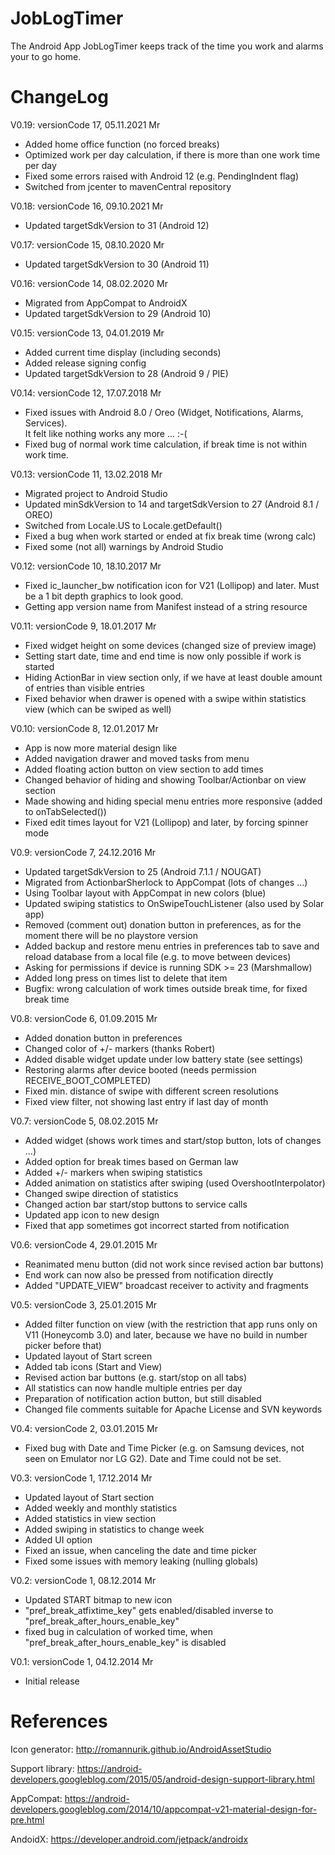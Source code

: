 # JobLogTimer

The Android App JobLogTimer keeps track of the time you work and alarms your to go home.

# ChangeLog

V0.19: versionCode 17, 05.11.2021 Mr
- Added home office function (no forced breaks)
- Optimized work per day calculation, if there is more than one work time per day
- Fixed some errors raised with Android 12 (e.g. PendingIndent flag)
- Switched from jcenter to mavenCentral repository

V0.18: versionCode 16, 09.10.2021 Mr
- Updated targetSdkVersion to 31 (Android 12)

V0.17: versionCode 15, 08.10.2020 Mr
- Updated targetSdkVersion to 30 (Android 11)

V0.16: versionCode 14, 08.02.2020 Mr
- Migrated from AppCompat to AndroidX
- Updated targetSdkVersion to 29 (Android 10)

V0.15: versionCode 13, 04.01.2019 Mr
- Added current time display (including seconds)
- Added release signing config
- Updated targetSdkVersion to 28 (Android 9 / PIE)

V0.14: versionCode 12, 17.07.2018 Mr
- Fixed issues with Android 8.0 / Oreo (Widget, Notifications, Alarms, Services).<br />
  It felt like nothing works any more ... :-(
- Fixed bug of normal work time calculation, if break time is not within work time.

V0.13: versionCode 11, 13.02.2018 Mr
- Migrated project to Android Studio
- Updated minSdkVersion to 14 and targetSdkVersion to 27 (Android 8.1 / OREO)
- Switched from Locale.US to Locale.getDefault()
- Fixed a bug when work started or ended at fix break time (wrong calc)
- Fixed some (not all) warnings by Android Studio

V0.12: versionCode 10, 18.10.2017 Mr
- Fixed ic_launcher_bw notification icon for V21 (Lollipop) and later.
  Must be a 1 bit depth graphics to look good.
- Getting app version name from Manifest instead of a string resource

V0.11: versionCode 9, 18.01.2017 Mr
- Fixed widget height on some devices (changed size of preview image)
- Setting start date, time and end time is now only possible if work is started
- Hiding ActionBar in view section only, if we have at least double amount of
  entries than visible entries
- Fixed behavior when drawer is opened with a swipe within statistics view (which
  can be swiped as well)

V0.10: versionCode 8, 12.01.2017 Mr
- App is now more material design like
- Added navigation drawer and moved tasks from menu
- Added floating action button on view section to add times
- Changed behavior of hiding and showing Toolbar/Actionbar on view section
- Made showing and hiding special menu entries more responsive (added to onTabSelected())
- Fixed edit times layout for V21 (Lollipop) and later, by forcing spinner mode

V0.9: versionCode 7, 24.12.2016 Mr
- Updated targetSdkVersion to 25 (Android 7.1.1 / NOUGAT)
- Migrated from ActionbarSherlock to AppCompat (lots of changes ...)
- Using Toolbar layout with AppCompat in new colors (blue)
- Updated swiping statistics to OnSwipeTouchListener (also used by Solar app)
- Removed (comment out) donation button in preferences, as for the
  moment there will be no playstore version
- Added backup and restore menu entries in preferences tab to save
  and reload database from a local file (e.g. to move between devices)
- Asking for permissions if device is running SDK >= 23 (Marshmallow)
- Added long press on times list to delete that item
- Bugfix: wrong calculation of work times outside break time, for fixed break time

V0.8: versionCode 6, 01.09.2015 Mr
- Added donation button in preferences
- Changed color of +/- markers (thanks Robert)
- Added disable widget update under low battery state (see settings)
- Restoring alarms after device booted (needs permission RECEIVE_BOOT_COMPLETED)
- Fixed min. distance of swipe with different screen resolutions
- Fixed view filter, not showing last entry if last day of month

V0.7: versionCode 5, 08.02.2015 Mr
- Added widget (shows work times and start/stop button, lots of changes ...)
- Added option for break times based on German law
- Added +/- markers when swiping statistics
- Added animation on statistics after swiping (used OvershootInterpolator)
- Changed swipe direction of statistics
- Changed action bar start/stop buttons to service calls
- Updated app icon to new design
- Fixed that app sometimes got incorrect started from notification

V0.6: versionCode 4, 29.01.2015 Mr
- Reanimated menu button (did not work since revised action bar buttons)
- End work can now also be pressed from notification directly
- Added "UPDATE_VIEW" broadcast receiver to activity and fragments

V0.5: versionCode 3, 25.01.2015 Mr
- Added filter function on view (with the restriction that app runs only on V11
  (Honeycomb 3.0) and later, because we have no build in number picker before that) 
- Updated layout of Start screen
- Added tab icons (Start and View)
- Revised action bar buttons (e.g. start/stop on all tabs)
- All statistics can now handle multiple entries per day
- Preparation of notification action button, but still disabled
- Changed file comments suitable for Apache License and SVN keywords

V0.4: versionCode 2, 03.01.2015 Mr
- Fixed bug with Date and Time Picker (e.g. on Samsung devices,
  not seen on Emulator nor LG G2). Date and Time could not be set.

V0.3: versionCode 1, 17.12.2014 Mr
- Updated layout of Start section
- Added weekly and monthly statistics
- Added statistics in view section
- Added swiping in statistics to change week
- Added UI option
- Fixed an issue, when canceling the date and time picker
- Fixed some issues with memory leaking (nulling globals)

V0.2: versionCode 1, 08.12.2014 Mr
- Updated START bitmap to new icon
- "pref_break_atfixtime_key" gets enabled/disabled inverse to
  "pref_break_after_hours_enable_key"
- fixed bug in calculation of worked time, when 
  "pref_break_after_hours_enable_key" is disabled
  
V0.1: versionCode 1, 04.12.2014 Mr
- Initial release


# References

Icon generator: http://romannurik.github.io/AndroidAssetStudio

Support library: https://android-developers.googleblog.com/2015/05/android-design-support-library.html

AppCompat: https://android-developers.googleblog.com/2014/10/appcompat-v21-material-design-for-pre.html

AndoidX: https://developer.android.com/jetpack/androidx